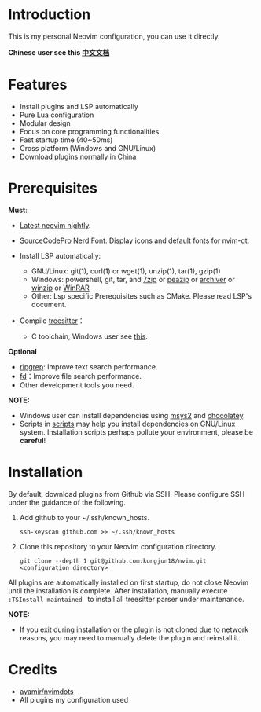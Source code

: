 # Introduction

This is my personal Neovim configuration, you can use it directly.

**Chinese user see this [中文文档](./README.zh.md)**

# Features

- Install plugins and LSP automatically
- Pure Lua configuration
- Modular design
- Focus on core programming functionalities
- Fast startup time (40~50ms)
- Cross platform (Windows and GNU/Linux)
- Download plugins normally in China

# Prerequisites

**Must**:

- [Latest neovim nightly](https://github.com/neovim/neovim/releases/tag/nightly).

- [SourceCodePro Nerd Font](https://github.com/ryanoasis/nerd-fonts/releases/download/v2.1.0/SourceCodePro.zip): Display icons and default fonts for nvim-qt.

- Install LSP automatically:
  - GNU/Linux: git(1), curl(1) or wget(1), unzip(1), tar(1), gzip(1)
  - Windows:  powershell, git, tar, and [7zip](https://www.7-zip.org/) or [peazip](https://peazip.github.io/) or [archiver](https://github.com/mholt/archiver) or [winzip](https://www.winzip.com/) or [WinRAR](https://www.win-rar.com/)
  - Other: Lsp specific Prerequisites such as CMake. Please read LSP's document.

- Compile [treesitter](https://github.com/nvim-treesitter/nvim-treesitter)：
  - C toolchain, Windows user see [this](https://github.com/nvim-treesitter/nvim-treesitter/wiki/Windows-support).

**Optional**

- [ripgrep](https://github.com/BurntSushi/ripgrep): Improve text search performance.
- [fd](https://github.com/sharkdp/fd)：Improve file search performance.
- Other development tools you need.

**NOTE:**

- Windows user can install dependencies using [msys2](https://www.msys2.org/) and [chocolatey](https://chocolatey.org/install).
- Scripts in [scripts](./scripts) may help you install dependencies on GNU/Linux system. Installation scripts perhaps pollute your environment, please be **careful**!


# Installation
By default, download plugins from Github via SSH. Please configure SSH under the guidance of the following.

1. Add github to your ~/.ssh/known_hosts.

   ```shell
   ssh-keyscan github.com >> ~/.ssh/known_hosts
   ```

2. Clone this repository to your Neovim configuration directory.

   ```shell
   git clone --depth 1 git@github.com:kongjun18/nvim.git <configuration directory>
   ```

All plugins are automatically installed on first startup, do not close Neovim until the installation is complete. After installation, manually execute `:TSInstall maintained ` to install all treesitter parser under maintenance.

**NOTE:**

- If you exit during installation or the plugin is not cloned due to network reasons, you may need to manually delete the plugin and reinstall it.

# Credits

- [ayamir/nvimdots](https://github.com/ayamir/nvimdots)
- All plugins my configuration used
